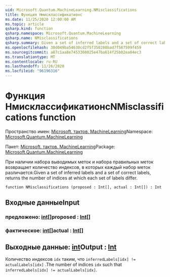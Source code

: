 ```yaml
---
uid: Microsoft.Quantum.MachineLearning.NMisclassifications
title: Функция Нмисклассификатионс
ms.date: 11/25/2020 12:00:00 AM
ms.topic: article
qsharp.kind: function
qsharp.namespace: Microsoft.Quantum.MachineLearning
qsharp.name: NMisclassifications
qsharp.summary: Given a set of inferred labels and a set of correct labels, returns the number of indices at which each set of labels differ.
ms.openlocfilehash: 30d049ba54630cd2f5f350280bad7f587599f459
ms.sourcegitcommit: a87c1aa8e7453360025e47ba614f25b02ea84ec3
ms.translationtype: MT
ms.contentlocale: ru-RU
ms.lasthandoff: 11/26/2020
ms.locfileid: "96196316"
---
```

# <a name="nmisclassifications-function"></a><span data-ttu-id="4ba89-102">Функция Нмисклассификатионс</span><span class="sxs-lookup"><span data-stu-id="4ba89-102">NMisclassifications function</span></span>

<span data-ttu-id="4ba89-103">Пространство имен: [Microsoft. тактов. MachineLearning](xref:Microsoft.Quantum.MachineLearning)</span><span class="sxs-lookup"><span data-stu-id="4ba89-103">Namespace: [Microsoft.Quantum.MachineLearning](xref:Microsoft.Quantum.MachineLearning)</span></span>

<span data-ttu-id="4ba89-104">Пакет: [Microsoft. тактов. MachineLearning](https://nuget.org/packages/Microsoft.Quantum.MachineLearning)</span><span class="sxs-lookup"><span data-stu-id="4ba89-104">Package: [Microsoft.Quantum.MachineLearning](https://nuget.org/packages/Microsoft.Quantum.MachineLearning)</span></span>


<span data-ttu-id="4ba89-105">При наличии набора выводимых меток и набора правильных меток возвращает количество индексов, в которых каждый набор меток различается.</span><span class="sxs-lookup"><span data-stu-id="4ba89-105">Given a set of inferred labels and a set of correct labels, returns the number of indices at which each set of labels differ.</span></span>

```qsharp
function NMisclassifications (proposed : Int[], actual : Int[]) : Int
```


## <a name="input"></a><span data-ttu-id="4ba89-106">Входные данные</span><span class="sxs-lookup"><span data-stu-id="4ba89-106">Input</span></span>

### <a name="proposed--int"></a><span data-ttu-id="4ba89-107">предложено: [int](xref:microsoft.quantum.lang-ref.int)[]</span><span class="sxs-lookup"><span data-stu-id="4ba89-107">proposed : [Int](xref:microsoft.quantum.lang-ref.int)[]</span></span>




### <a name="actual--int"></a><span data-ttu-id="4ba89-108">фактическое: [int](xref:microsoft.quantum.lang-ref.int)[]</span><span class="sxs-lookup"><span data-stu-id="4ba89-108">actual : [Int](xref:microsoft.quantum.lang-ref.int)[]</span></span>





## <a name="output--int"></a><span data-ttu-id="4ba89-109">Выходные данные: [int](xref:microsoft.quantum.lang-ref.int)</span><span class="sxs-lookup"><span data-stu-id="4ba89-109">Output : [Int](xref:microsoft.quantum.lang-ref.int)</span></span>

<span data-ttu-id="4ba89-110">Количество индексов `idx` таким, что `inferredLabels[idx] != actualLabels[idx]` .</span><span class="sxs-lookup"><span data-stu-id="4ba89-110">The number of indices `idx` such that `inferredLabels[idx] != actualLabels[idx]`.</span></span>